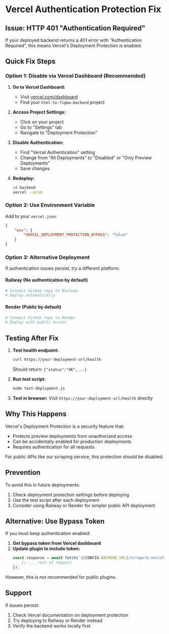 # Vercel Authentication Protection Fix

## Issue: HTTP 401 "Authentication Required"

If your deployed backend returns a 401 error with "Authentication Required", this means Vercel's Deployment Protection is enabled.

## Quick Fix Steps

### Option 1: Disable via Vercel Dashboard (Recommended)

1. **Go to Vercel Dashboard:**
   - Visit [vercel.com/dashboard](https://vercel.com/dashboard)
   - Find your `html-to-figma-backend` project

2. **Access Project Settings:**
   - Click on your project
   - Go to "Settings" tab
   - Navigate to "Deployment Protection"

3. **Disable Authentication:**
   - Find "Vercel Authentication" setting
   - Change from "All Deployments" to "Disabled" or "Only Preview Deployments"
   - Save changes

4. **Redeploy:**
   ```bash
   cd backend
   vercel --prod
   ```

### Option 2: Use Environment Variable

Add to your `vercel.json`:
```json
{
    "env": {
        "VERCEL_DEPLOYMENT_PROTECTION_BYPASS": "false"
    }
}
```

### Option 3: Alternative Deployment

If authentication issues persist, try a different platform:

#### Railway (No authentication by default)
```bash
# Connect GitHub repo to Railway
# Deploy automatically
```

#### Render (Public by default)
```bash
# Connect GitHub repo to Render
# Deploy with public access
```

## Testing After Fix

1. **Test health endpoint:**
   ```bash
   curl https://your-deployment-url/health
   ```
   Should return: `{"status":"OK",...}`

2. **Run test script:**
   ```bash
   node test-deployment.js
   ```

3. **Test in browser:**
   Visit `https://your-deployment-url/health` directly

## Why This Happens

Vercel's Deployment Protection is a security feature that:
- Protects preview deployments from unauthorized access
- Can be accidentally enabled for production deployments
- Requires authentication for all requests

For public APIs like our scraping service, this protection should be disabled.

## Prevention

To avoid this in future deployments:
1. Check deployment protection settings before deploying
2. Use the test script after each deployment
3. Consider using Railway or Render for simpler public API deployment

## Alternative: Use Bypass Token

If you must keep authentication enabled:

1. **Get bypass token from Vercel dashboard**
2. **Update plugin to include token:**
   ```javascript
   const response = await fetch(`${CONFIG.BACKEND_URL}/scrape?x-vercel-protection-bypass=${BYPASS_TOKEN}`, {
       // ... rest of request
   });
   ```

However, this is not recommended for public plugins.

## Support

If issues persist:
1. Check Vercel documentation on deployment protection
2. Try deploying to Railway or Render instead
3. Verify the backend works locally first
